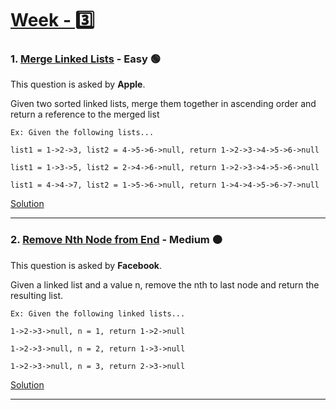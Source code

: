 # [Week - 3️⃣](https://github.com/AlbusDracoSam/DailyByte/tree/main/Week%20-%203%20Linked%20Lists)

### 1. [Merge Linked Lists](https://leetcode.com/problems/merge-two-sorted-lists/) - Easy 🟢

This question is asked by **Apple**.

Given two sorted linked lists, merge them together in ascending order and return a reference to the merged list 

    Ex: Given the following lists...
    
    list1 = 1->2->3, list2 = 4->5->6->null, return 1->2->3->4->5->6->null
    
    list1 = 1->3->5, list2 = 2->4->6->null, return 1->2->3->4->5->6->null
    
    list1 = 4->4->7, list2 = 1->5->6->null, return 1->4->4->5->6->7->null

[Solution](https://github.com/AlbusDracoSam/DailyByte/blob/main/Week%20-%203%20Linked%20Lists/1.%20Merge%20Linked%20Lists.java)

***

### 2. [Remove Nth Node from End](https://leetcode.com/problems/remove-nth-node-from-end-of-list/) - Medium 🟠

This question is asked by **Facebook**.

Given a linked list and a value n, remove the nth to last node and return the resulting list. 

    Ex: Given the following linked lists...
    
    1->2->3->null, n = 1, return 1->2->null
    
    1->2->3->null, n = 2, return 1->3->null
    
    1->2->3->null, n = 3, return 2->3->null

[Solution](https://github.com/AlbusDracoSam/DailyByte/blob/main/Week%20-%203%20Linked%20Lists/2.%20Remove%20Nth%20Node%20from%20End.java)

***
